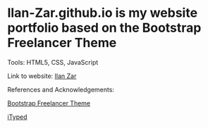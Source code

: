 # Ilan-Zar.github.io is my website portfolio based on the Bootstrap Freelancer Theme
Tools: HTML5, CSS, JavaScript

Link to website: [Ilan Zar](http://ilan-zar.github.io)

References and Acknowledgements:

[Bootstrap Freelancer Theme](https://github.com/startbootstrap/startbootstrap-freelancer)

[iTyped](https://github.com/luisvinicius167/ityped)
